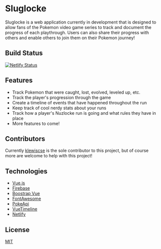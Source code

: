 # Sluglocke

Sluglocke is a web application currently in development that is designed to allow fans of the Pokemon video game series to track and document the progress of each playthrough. Users can also share their progress with others and enable others to join them on their Pokemon journey!

## Build Status
[![Netlify Status](https://api.netlify.com/api/v1/badges/4df7ff0e-6585-442c-a582-66156a6871be/deploy-status)](https://app.netlify.com/sites/amazing-bardeen-37600a/deploys)

## Features
- Track Pokemon that were caught, lost, evolved, leveled up, etc.
- Track the player's progression through the game
- Create a timeline of events that have happened throughout the run
- Keep track of cool nerdy stats about your runs
- Track how a player's Nuzlocke run is going and what rules they have in place
- More features to come!

## Contributors
Currently [klewiscse](https://github.com/kdevcse) is the sole contributor to this project, but of course more are welcome to help with this project!

## Technologies
- [Vue.js](https://vuejs.org/)
- [Firebase](https://firebase.google.com/)
- [Boostrap Vue](https://bootstrap-vue.org/)
- [FontAwesome](https://fontawesome.com/)
- [PokeApi](https://pokeapi.co/)
- [VueTimeline](https://www.growthbunker.dev/vuetimeline/?ref=madewithvuejs.com)
- [Netlify](https://www.netlify.com/)

## License
[MIT](https://choosealicense.com/licenses/mit/)
